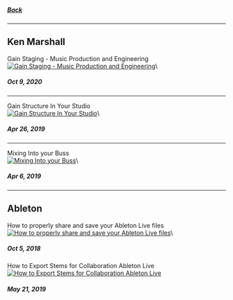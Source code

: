 ##### [Back](README.md)
---
## Ken Marshall

Gain Staging - Music Production and Engineering\
[![Gain Staging - Music Production and Engineering](http://img.youtube.com/vi/n20tI4obEmU/0.jpg)](https://youtu.be/n20tI4obEmU)\
##### Oct 9, 2020
---
Gain Structure In Your Studio\
[![Gain Structure In Your Studio](http://img.youtube.com/vi/MnO62qe8QFg/0.jpg)](https://youtu.be/MnO62qe8QFg)\
##### Apr 26, 2019
---
Mixing Into your Buss\
[![Mixing Into your Buss](http://img.youtube.com/vi/yxlKsoEjsyo/0.jpg)](https://youtu.be/yxlKsoEjsyo)\
##### Apr 6, 2019
---

## Ableton

How to properly share and save your Ableton Live files\
[![How to properly share and save your Ableton Live files](http://img.youtube.com/vi/uqG3NUYyUtM/0.jpg)](https://youtu.be/uqG3NUYyUtM)\
##### Oct 5, 2018

How to Export Stems for Collaboration Ableton Live\
[![How to Export Stems for Collaboration Ableton Live](https://img.youtube.com/vi/YrhHHh4PVUw/0.jpg)](https://youtu.be/YrhHHh4PVUw)
##### May 21, 2019 

